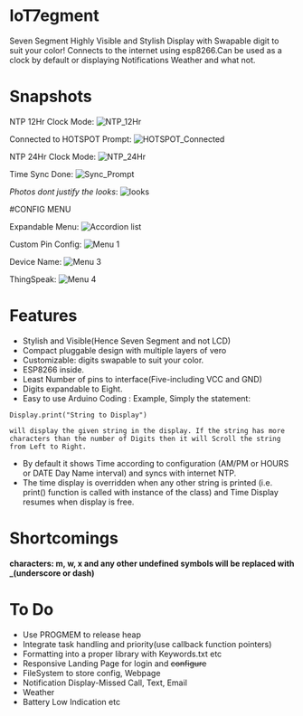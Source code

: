 # IoT7egment
Seven Segment Highly Visible and Stylish Display with Swapable digit to suit your color! Connects to the internet using esp8266.Can be used as a clock by default or displaying Notifications Weather and what not. 

# Snapshots


NTP 12Hr Clock Mode:
![NTP_12Hr](https://github.com/technochatter/IoT7egment/blob/master/docs/Face.JPG?raw=true)


Connected to HOTSPOT Prompt:
![HOTSPOT_Connected](https://github.com/technochatter/IoT7egment/blob/master/docs/2.JPG?raw=true)


NTP 24Hr Clock Mode:
![NTP_24Hr](https://github.com/technochatter/IoT7egment/blob/master/docs/3.JPG?raw=true)


Time Sync Done:
![Sync_Prompt](https://github.com/technochatter/IoT7egment/blob/master/docs/4.JPG?raw=true)


_Photos dont justify the looks_:
![looks](https://github.com/technochatter/IoT7egment/blob/master/docs/5.JPG?raw=true)

#CONFIG MENU

Expandable Menu:
![Accordion list](https://github.com/technochatter/IoT7egment/blob/master/docs/6.png?raw=true)

Custom Pin Config:
![Menu 1](https://github.com/technochatter/IoT7egment/blob/master/docs/7.png?raw=true)

Device Name:
![Menu 3](https://github.com/technochatter/IoT7egment/blob/master/docs/9.png?raw=true)

ThingSpeak:
![Menu 4](https://github.com/technochatter/IoT7egment/blob/master/docs/10.png?raw=true)



# Features
* Stylish and Visible(Hence Seven Segment and not LCD)
* Compact pluggable design with multiple layers of vero
* Customizable: digits swapable to suit your color.
* ESP8266 inside.
* Least Number of pins to interface(Five-including VCC and GND)
* Digits expandable to Eight.
* Easy to use Arduino Coding : Example, Simply the statement:

`Display.print("String to Display")`

	will display the given string in the display. If the string has more characters than the number of Digits then it will Scroll the string from Left to Right.

* By default it shows Time according to configuration (AM/PM or HOURS or DATE Day Name interval) and syncs with internet NTP.
* The time display is overridden when any other string is printed (i.e. print() function is called with instance of the class) and Time Display resumes when display is free.
    
# Shortcomings
**characters: m, w, x and any other undefined symbols will be replaced with _(underscore or dash)**
	
# To Do
* Use PROGMEM to release heap
* Integrate task handling and priority(use callback function pointers)
* Formatting into a proper library with Keywords.txt etc
* Responsive Landing Page for login and ~~configure~~
* FileSystem to store config, Webpage
* Notification Display-Missed Call, Text, Email
* Weather
* Battery Low Indication etc
